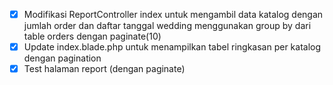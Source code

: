 - [x] Modifikasi ReportController index untuk mengambil data katalog dengan jumlah order dan daftar tanggal wedding menggunakan group by dari table orders dengan paginate(10)
- [x] Update index.blade.php untuk menampilkan tabel ringkasan per katalog dengan pagination
- [x] Test halaman report (dengan paginate)
